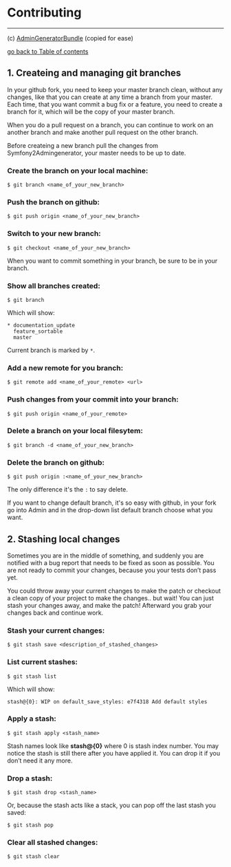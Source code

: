 # Contributing
----------------------------------------------------
(c) [AdminGeneratorBundle](https://github.com/symfony2admingenerator/AdmingeneratorGeneratorBundle/blob/master/Resources/doc/support-and-contribution/contributing.md) (copied for ease)

[go back to Table of contents][back-to-index]

[back-to-index]: https://github.com/bobvandevijver/latex-bundle/blob/master/Resources/doc/documentation.md

## 1. Createing and managing git branches

In your github fork, you need to keep your master branch clean, without any changes,
like that you can create at any time a branch from your master. Each time, that you
want commit a bug fix or a feature, you need to create a branch for it, which will
be the copy of your master branch.

When you do a pull request on a branch, you can continue to work on an another
branch and make another pull request on the other branch.

Before createing a new branch pull the changes from Symfony2Admingenerator, your master
needs to be up to date.

### Create the branch on your local machine:

```console
$ git branch <name_of_your_new_branch>
```

### Push the branch on github:

```console
$ git push origin <name_of_your_new_branch>
```

### Switch to your new branch:

```console
$ git checkout <name_of_your_new_branch>
```

When you want to commit something in your branch, be sure to be in your branch.

### Show all branches created:

```console
$ git branch
```

Which will show:

```console
* documentation_update
  feature_sortable
  master
```

Current branch is marked by `*`.

### Add a new remote for you branch:

```console
$ git remote add <name_of_your_remote> <url>
```

### Push changes from your commit into your branch:

```console
$ git push origin <name_of_your_remote>
```

### Delete a branch on your local filesytem:

```console
$ git branch -d <name_of_your_new_branch>
```

### Delete the branch on github:

```console
$ git push origin :<name_of_your_new_branch>
```

The only difference it's the `:` to say delete.

If you want to change default branch, it's so easy with github, in your fork go
into Admin and in the drop-down list default branch choose what you want.

## 2. Stashing local changes

Sometimes you are in the middle of something, and suddenly you are notified with
a bug report that needs to be fixed as soon as possible. You are not ready to
commit your changes, because you your tests don’t pass yet.

You could throw away your current changes to make the patch or checkout
a clean copy of your project to make the changes.. but wait! You can just stash your
changes away, and make the patch! Afterward you grab your changes back and continue work.

### Stash your current changes:

```console
$ git stash save <description_of_stashed_changes>
```

### List current stashes:

```console
$ git stash list
```

Which will show:

```console
stash@{0}: WIP on default_save_styles: e7f4318 Add default styles
```

### Apply a stash:

```console
$ git stash apply <stash_name>
```

Stash names look like **stash@{0}** where 0 is stash index number. You may notice
the stash is still there after you have applied it. You can drop it if you don’t
need it any more.

### Drop a stash:

```console
$ git stash drop <stash_name>
```

Or, because the stash acts like a stack, you can pop off the last stash you saved:

```console
$ git stash pop
```

### Clear all stashed changes:

```console
$ git stash clear
```